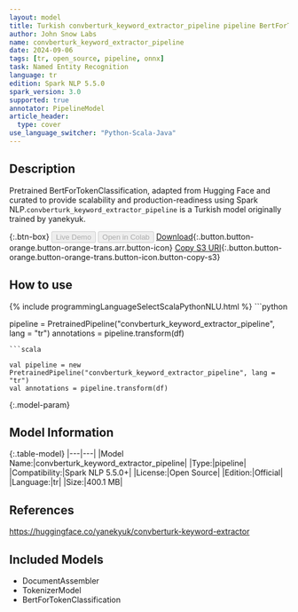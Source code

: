 ```yaml
---
layout: model
title: Turkish convberturk_keyword_extractor_pipeline pipeline BertForTokenClassification from yanekyuk
author: John Snow Labs
name: convberturk_keyword_extractor_pipeline
date: 2024-09-06
tags: [tr, open_source, pipeline, onnx]
task: Named Entity Recognition
language: tr
edition: Spark NLP 5.5.0
spark_version: 3.0
supported: true
annotator: PipelineModel
article_header:
  type: cover
use_language_switcher: "Python-Scala-Java"
---
```


## Description

Pretrained BertForTokenClassification, adapted from Hugging Face and curated to provide scalability and production-readiness using Spark NLP.`convberturk_keyword_extractor_pipeline` is a Turkish model originally trained by yanekyuk.

{:.btn-box}
<button class="button button-orange" disabled>Live Demo</button>
<button class="button button-orange" disabled>Open in Colab</button>
[Download](https://s3.amazonaws.com/auxdata.johnsnowlabs.com/public/models/convberturk_keyword_extractor_pipeline_tr_5.5.0_3.0_1725663337352.zip){:.button.button-orange.button-orange-trans.arr.button-icon}
[Copy S3 URI](s3://auxdata.johnsnowlabs.com/public/models/convberturk_keyword_extractor_pipeline_tr_5.5.0_3.0_1725663337352.zip){:.button.button-orange.button-orange-trans.button-icon.button-copy-s3}

## How to use



<div class="tabs-box" markdown="1">
{% include programmingLanguageSelectScalaPythonNLU.html %}
```python

pipeline = PretrainedPipeline("convberturk_keyword_extractor_pipeline", lang = "tr")
annotations =  pipeline.transform(df)   

```
```scala

val pipeline = new PretrainedPipeline("convberturk_keyword_extractor_pipeline", lang = "tr")
val annotations = pipeline.transform(df)

```
</div>

{:.model-param}
## Model Information

{:.table-model}
|---|---|
|Model Name:|convberturk_keyword_extractor_pipeline|
|Type:|pipeline|
|Compatibility:|Spark NLP 5.5.0+|
|License:|Open Source|
|Edition:|Official|
|Language:|tr|
|Size:|400.1 MB|

## References

https://huggingface.co/yanekyuk/convberturk-keyword-extractor

## Included Models

- DocumentAssembler
- TokenizerModel
- BertForTokenClassification